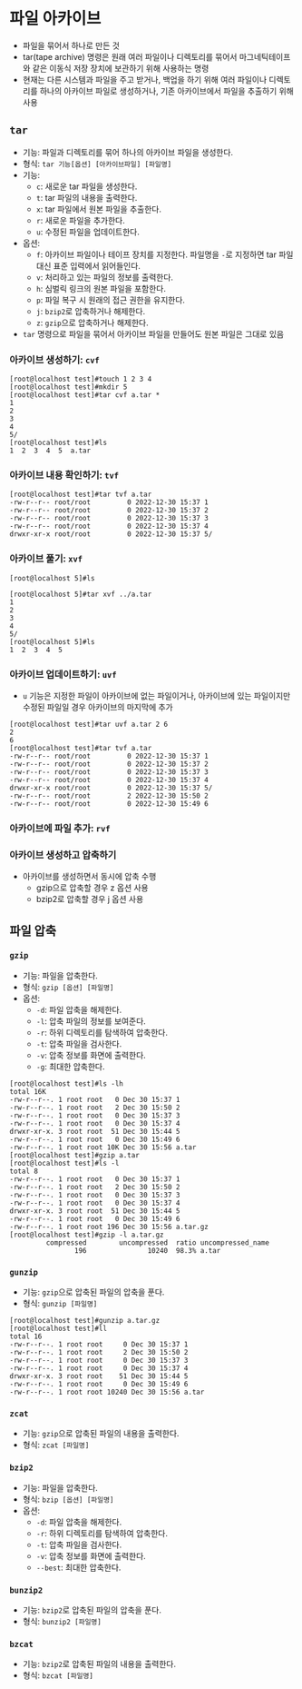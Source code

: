 # 파일 아카이브
- 파일을 묶어서 하나로 만든 것
- tar(tape archive) 명령은 원래 여러 파일이나 디렉토리를 묶어서 마그네틱테이프와 같은 이동식 저장 장치에 보관하기 위해 사용하는 명령
- 현재는 다른 시스템과 파일을 주고 받거나, 백업을 하기 위해 여러 파일이나 디렉토리를 하나의 아카이브 파일로 생성하거나, 기존 아카이브에서 파일을 추출하기 위해 사용

## `tar`
- 기능: 파일과 디렉토리를 묶어 하나의 아카이브 파일을 생성한다.
- 형식: `tar 기능[옵션] [아카이브파일] [파일명]`
- 기능:
	- `c`: 새로운 tar 파일을 생성한다. 
	- `t`: tar 파일의 내용을 출력한다.
	- `x`: tar 파일에서 원본 파일을 추출한다.
	- `r`: 새로운 파일을 추가한다.
	- `u`: 수정된 파일을 업데이트한다.
- 옵션:
	- `f`: 아카이브 파일이나 테이프 장치를 지정한다. 파일명을 `-`로 지정하면 tar 파일 대신 표준 입력에서 읽어들인다.
	- `v`: 처리하고 있는 파일의 정보를 출력한다.
	- `h`: 심벌릭 링크의 원본 파일을 포함한다.
	- `p`: 파일 복구 시 원래의 접근 권한을 유지한다.
	- `j`: `bzip2`로 압축하거나 해제한다.
	- `z`: `gzip`으로 압축하거나 해제한다.
- `tar` 명령으로 파일을 묶어서 아카이브 파일을 만들어도 원본 파일은 그대로 있음

### 아카이브 생성하기: `cvf`
```
[root@localhost test]#touch 1 2 3 4 
[root@localhost test]#mkdir 5
[root@localhost test]#tar cvf a.tar *
1
2
3
4
5/
[root@localhost test]#ls
1  2  3  4  5  a.tar
```

### 아카이브 내용 확인하기: `tvf`
```
[root@localhost test]#tar tvf a.tar 
-rw-r--r-- root/root         0 2022-12-30 15:37 1
-rw-r--r-- root/root         0 2022-12-30 15:37 2
-rw-r--r-- root/root         0 2022-12-30 15:37 3
-rw-r--r-- root/root         0 2022-12-30 15:37 4
drwxr-xr-x root/root         0 2022-12-30 15:37 5/
```

### 아카이브 풀기: `xvf`
```
[root@localhost 5]#ls

[root@localhost 5]#tar xvf ../a.tar 
1
2
3
4
5/
[root@localhost 5]#ls
1  2  3  4  5
```

### 아카이브 업데이트하기: `uvf`
- `u` 기능은 지정한 파일이 아카이브에 없는 파일이거나, 아카이브에 있는 파일이지만 수정된 파일일 경우 아카이브의 마지막에 추가

```
[root@localhost test]#tar uvf a.tar 2 6
2
6
[root@localhost test]#tar tvf a.tar 
-rw-r--r-- root/root         0 2022-12-30 15:37 1
-rw-r--r-- root/root         0 2022-12-30 15:37 2
-rw-r--r-- root/root         0 2022-12-30 15:37 3
-rw-r--r-- root/root         0 2022-12-30 15:37 4
drwxr-xr-x root/root         0 2022-12-30 15:37 5/
-rw-r--r-- root/root         2 2022-12-30 15:50 2
-rw-r--r-- root/root         0 2022-12-30 15:49 6
```

### 아카이브에 파일 추가: `rvf`

### 아카이브 생성하고 압축하기
- 아카이브를 생성하면서 동시에 압축 수행
	- gzip으로 압축할 경우 z 옵션 사용
	- bzip2로 압축할 경우 j 옵션 사용

## 파일 압축
### `gzip`
- 기능: 파일을 압축한다.
- 형식: `gzip [옵션] [파일명]`
- 옵션:
	- `-d`: 파일 압축을 해제한다.
	- `-l`: 압축 파일의 정보를 보여준다.
	- `-r`: 하위 디렉토리를 탐색하여 압축한다.
	- `-t`: 압축 파일을 검사한다.
	- `-v`: 압축 정보를 화면에 출력한다.
	- `-g`: 최대한 압축한다.

```
[root@localhost test]#ls -lh
total 16K
-rw-r--r--. 1 root root   0 Dec 30 15:37 1
-rw-r--r--. 1 root root   2 Dec 30 15:50 2
-rw-r--r--. 1 root root   0 Dec 30 15:37 3
-rw-r--r--. 1 root root   0 Dec 30 15:37 4
drwxr-xr-x. 3 root root  51 Dec 30 15:44 5
-rw-r--r--. 1 root root   0 Dec 30 15:49 6
-rw-r--r--. 1 root root 10K Dec 30 15:56 a.tar
[root@localhost test]#gzip a.tar 
[root@localhost test]#ls -l
total 8
-rw-r--r--. 1 root root   0 Dec 30 15:37 1
-rw-r--r--. 1 root root   2 Dec 30 15:50 2
-rw-r--r--. 1 root root   0 Dec 30 15:37 3
-rw-r--r--. 1 root root   0 Dec 30 15:37 4
drwxr-xr-x. 3 root root  51 Dec 30 15:44 5
-rw-r--r--. 1 root root   0 Dec 30 15:49 6
-rw-r--r--. 1 root root 196 Dec 30 15:56 a.tar.gz
[root@localhost test]#gzip -l a.tar.gz
         compressed        uncompressed  ratio uncompressed_name
                196               10240  98.3% a.tar
```

### `gunzip`
- 기능: `gzip`으로 압축된 파일의 압축을 푼다.
- 형식: `gunzip [파일명]`

```
[root@localhost test]#gunzip a.tar.gz 
[root@localhost test]#ll
total 16
-rw-r--r--. 1 root root     0 Dec 30 15:37 1
-rw-r--r--. 1 root root     2 Dec 30 15:50 2
-rw-r--r--. 1 root root     0 Dec 30 15:37 3
-rw-r--r--. 1 root root     0 Dec 30 15:37 4
drwxr-xr-x. 3 root root    51 Dec 30 15:44 5
-rw-r--r--. 1 root root     0 Dec 30 15:49 6
-rw-r--r--. 1 root root 10240 Dec 30 15:56 a.tar
```

### `zcat`
- 기능: `gzip`으로 압축된 파일의 내용을 출력한다.
- 형식: `zcat [파일명]`

### `bzip2`
- 기능: 파일을 압축한다.
- 형식: `bzip [옵션] [파일명]`
- 옵션:
	- `-d`: 파일 압축을 해제한다.
	- `-r`: 하위 디렉토리를 탐색하여 압축한다.
	- `-t`: 압축 파일을 검사한다.
	- `-v`: 압축 정보를 화면에 출력한다.
	- `--best`: 최대한 압축한다.

### `bunzip2`
- 기능: `bzip2`로 압축된 파일의 압축을 푼다.
- 형식: `bunzip2 [파일명]`

### `bzcat`
- 기능: `bzip2`로 압축된 파일의 내용을 출력한다.
- 형식: `bzcat [파일명]`

